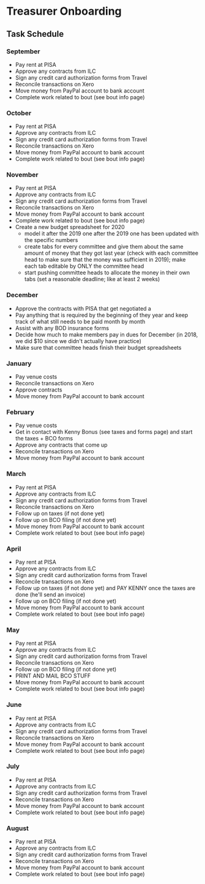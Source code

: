 # Treasurer Onboarding

## Task Schedule

### September

- Pay rent at PISA
- Approve any contracts from ILC
- Sign any credit card authorization forms from Travel
- Reconcile transactions on Xero
- Move money from PayPal account to bank account
- Complete work related to bout (see bout info page)

### October

- Pay rent at PISA
- Approve any contracts from ILC
- Sign any credit card authorization forms from Travel
- Reconcile transactions on Xero
- Move money from PayPal account to bank account
- Complete work related to bout (see bout info page)

### November

- Pay rent at PISA
- Approve any contracts from ILC
- Sign any credit card authorization forms from Travel
- Reconcile transactions on Xero
- Move money from PayPal account to bank account
- Complete work related to bout (see bout info page)
- Create a new budget spreadsheet for 2020
  - model it after the 2019 one after the 2019 one has been updated with the specific numbers
  - create tabs for every committee and give them about the same amount of money that they got last year (check with each committee head to make sure that the money was sufficient in 2019); make each tab editable by ONLY the committee head
  - start pushing committee heads to allocate the money in their own tabs (set a reasonable deadline; like at least 2 weeks)

### December

- Approve the contracts with PISA that get negotiated a
- Pay anything that is required by the beginning of they year and keep track of what still needs to be paid month by month
- Assist with any BOD insurance forms
- Decide how much to make members pay in dues for December (in 2018, we did $10 since we didn't actually have practice)
- Make sure that committee heads finish their budget spreadsheets

### January

- Pay venue costs
- Reconcile transactions on Xero
- Approve contracts
- Move money from PayPal account to bank account

### February

- Pay venue costs
- Get in contact with Kenny Bonus (see taxes and forms page) and start the taxes + BCO forms
- Approve any contracts that come up
- Reconcile transactions on Xero
- Move money from PayPal account to bank account

### March

- Pay rent at PISA
- Approve any contracts from ILC
- Sign any credit card authorization forms from Travel
- Reconcile transactions on Xero
- Follow up on taxes (if not done yet)
- Follow up on BCO filing (if not done yet)
- Move money from PayPal account to bank account
- Complete work related to bout (see bout info page)

### April

- Pay rent at PISA
- Approve any contracts from ILC
- Sign any credit card authorization forms from Travel
- Reconcile transactions on Xero
- Follow up on taxes (if not done yet) and PAY KENNY once the taxes are done (he'll send an invoice)
- Follow up on BCO filing (if not done yet)
- Move money from PayPal account to bank account
- Complete work related to bout (see bout info page)

### May

- Pay rent at PISA
- Approve any contracts from ILC
- Sign any credit card authorization forms from Travel
- Reconcile transactions on Xero
- Follow up on BCO filing (if not done yet)
- PRINT AND MAIL BCO STUFF
- Move money from PayPal account to bank account
- Complete work related to bout (see bout info page)

### June

- Pay rent at PISA
- Approve any contracts from ILC
- Sign any credit card authorization forms from Travel
- Reconcile transactions on Xero
- Move money from PayPal account to bank account
- Complete work related to bout (see bout info page)

### July

- Pay rent at PISA
- Approve any contracts from ILC
- Sign any credit card authorization forms from Travel
- Reconcile transactions on Xero
- Move money from PayPal account to bank account
- Complete work related to bout (see bout info page)

### August

- Pay rent at PISA
- Approve any contracts from ILC
- Sign any credit card authorization forms from Travel
- Reconcile transactions on Xero
- Move money from PayPal account to bank account
- Complete work related to bout (see bout info page)
